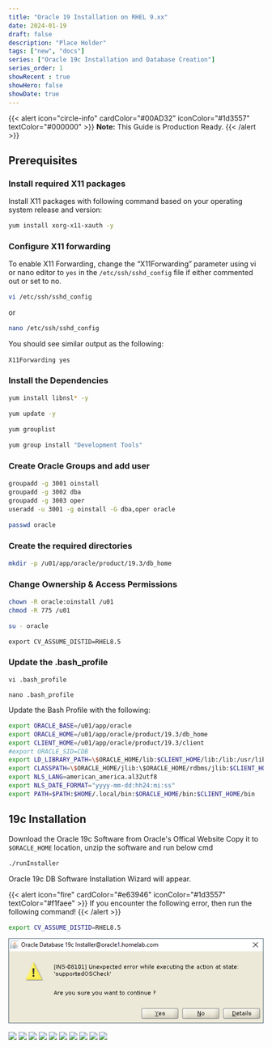 ```yaml
---
title: "Oracle 19 Installation on RHEL 9.xx"
date: 2024-01-19
draft: false
description: "Place Holder"
tags: ["new", "docs"]
series: ["Oracle 19c Installation and Database Creation"]
series_order: 1
showRecent : true
showHero: false
showDate: true
---
```




{{< alert icon="circle-info" cardColor="#00AD32" iconColor="#1d3557" textColor="#000000" >}}
**Note:** This Guide is Production Ready.
{{< /alert >}}



## Prerequisites

### Install required X11 packages
Install X11 packages with following command based on your operating system release and version:

```bash
yum install xorg-x11-xauth -y
```
### Configure X11 forwarding

To enable X11 Forwarding, change the “X11Forwarding” parameter using vi or nano editor to `yes` in the `/etc/ssh/sshd_config` file if either commented out or set to no.

```bash
vi /etc/ssh/sshd_config
```
or 

```bash
nano /etc/ssh/sshd_config
```

You should see similar output as the following:

`X11Forwarding yes`

### Install the Dependencies

```bash
yum install libnsl* -y
```

```bash
yum update -y
```
``` bash title="To check if Development Tools are installed"
yum grouplist
```

```bash title="If Development tools have not been installed"
yum group install "Development Tools"

```


### Create Oracle Groups and add user
```bash
groupadd -g 3001 oinstall
groupadd -g 3002 dba
groupadd -g 3003 oper
useradd -u 3001 -g oinstall -G dba,oper oracle
```

```bash
passwd oracle
```

### Create the required directories
```bash
mkdir -p /u01/app/oracle/product/19.3/db_home
```

### Change Ownership & Access Permissions
```bash
chown -R oracle:oinstall /u01
chmod -R 775 /u01
```

```bash title="Login with Oracle User"
su - oracle
```

```
export CV_ASSUME_DISTID=RHEL8.5
```

### Update the .bash_profile
```title="Using vi editor"
vi .bash_profile
```
```title="Using vi editor"
nano .bash_profile
```

Update the Bash Profile with the following:
```bash
export ORACLE_BASE=/u01/app/oracle
export ORACLE_HOME=/u01/app/oracle/product/19.3/db_home
export CLIENT_HOME=/u01/app/oracle/product/19.3/client
#export ORACLE_SID=CDB
export LD_LIBRARY_PATH=\$ORACLE_HOME/lib:$CLIENT_HOME/lib:/lib:/usr/lib
export CLASSPATH=\$ORACLE_HOME/jlib:\$ORACLE_HOME/rdbms/jlib:$CLIENT_HOME/rdbms/jlib$
export NLS_LANG=american_america.al32utf8
export NLS_DATE_FORMAT="yyyy-mm-dd:hh24:mi:ss"
export PATH=$PATH:$HOME/.local/bin:$ORACLE_HOME/bin:$CLIENT_HOME/bin
```
## 19c Installation

Download the Oracle 19c Software from Oracle's Offical Website Copy it to  `$ORACLE_HOME` location, unzip the software and run below cmd


```bash
./runInstaller
```


Oracle 19c DB Software Installation Wizard will appear.


{{< alert icon="fire" cardColor="#e63946" iconColor="#1d3557" textColor="#f1faee" >}}
If you encounter the following error, then run the following command!
{{< /alert >}}

```bash
export CV_ASSUME_DISTID=RHEL8.5
```

![](os_error.png)


![](https://i.imgur.com/hLbY4kt.png)
![](https://i.imgur.com/9xuINtL.png)
![](https://i.imgur.com/7ENP9hM.png)
![](https://i.imgur.com/zZuWJvU.png)
![](https://i.imgur.com/sIBXEQj.png)
![](https://i.imgur.com/Ce16Gfa.png)
![](https://i.imgur.com/FlGhzv7.png)
![](https://i.imgur.com/26mtUOY.png)
![](https://i.imgur.com/YCsy1Kz.png)
![](https://i.imgur.com/d8La3WB.png)





